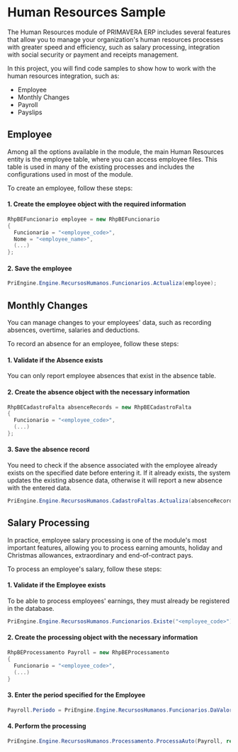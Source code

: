 ﻿# Human Resources Sample
The Human Resources module of PRIMAVERA ERP includes several features that allow you to manage your organization's human resources processes with greater speed and efficiency, such as salary processing, integration with social security or payment and receipts management.

In this project, you will find code samples to show how to work with the human resources integration, such as:
- Employee
- Monthly Changes
- Payroll
- Payslips

## Employee
Among all the options available in the module, the main Human Resources entity is the employee table, where you can access employee files. This table is used in many of the existing processes and includes the configurations used in most of the module.

To create an employee, follow these steps:

#### 1. Create the employee object with the required information
```C#
RhpBEFuncionario employee = new RhpBEFuncionario
{
  Funcionario = "<employee_code>",
  Nome = "<employee_name>",
  (...)
};
```

#### 2. Save the employee
```C#
PriEngine.Engine.RecursosHumanos.Funcionarios.Actualiza(employee);
```

## Monthly Changes
You can manage changes to your employees' data, such as recording absences, overtime, salaries and deductions.

To record an absence for an employee, follow these steps:

#### 1. Validate if the Absence exists

You can only report employee absences that exist in the absence table.

#### 2. Create the absence object with the necessary information
```C#
RhpBECadastroFalta absenceRecords = new RhpBECadastroFalta
{
  Funcionario = "<employee_code>",
  (...)
};
```

#### 3. Save the absence record

You need to check if the absence associated with the employee already exists on the specified date before entering it.
If it already exists, the system updates the existing absence data, otherwise it will report a new absence with the entered data.
```C#
PriEngine.Engine.RecursosHumanos.CadastroFaltas.Actualiza(absenceRecords);
```

## Salary Processing
In practice, employee salary processing is one of the module's most important features, allowing you to process earning amounts, holiday and Christmas allowances, extraordinary and end-of-contract pays.

To process an employee's salary, follow these steps:

#### 1. Validate if the Employee exists

To be able to process employees' earnings, they must already be registered in the database.
```C#
PriEngine.Engine.RecursosHumanos.Funcionarios.Existe("<employee_code>")
```

#### 2. Create the processing object with the necessary information
```C#
RhpBEProcessamento Payroll = new RhpBEProcessamento
{
  Funcionario = "<employee_code>",
  (...)
}
```

#### 3. Enter the period specified for the Employee
```C#
Payroll.Periodo = PriEngine.Engine.RecursosHumanos.Funcionarios.DaValorAtributo(Payroll.Funcionario, "Periodo").ToString();
```

#### 4. Perform the processing
```C#
PriEngine.Engine.RecursosHumanos.Processamento.ProcessaAuto(Payroll, ref error);
```

